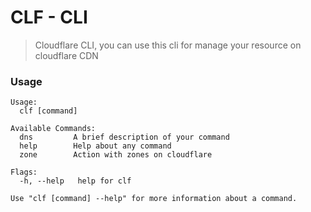 # CLF - CLI

> Cloudflare CLI, you can use this cli for manage your resource on cloudflare CDN

### Usage

```
Usage:
  clf [command]

Available Commands:
  dns         A brief description of your command
  help        Help about any command
  zone        Action with zones on cloudflare

Flags:
  -h, --help   help for clf

Use "clf [command] --help" for more information about a command.
```